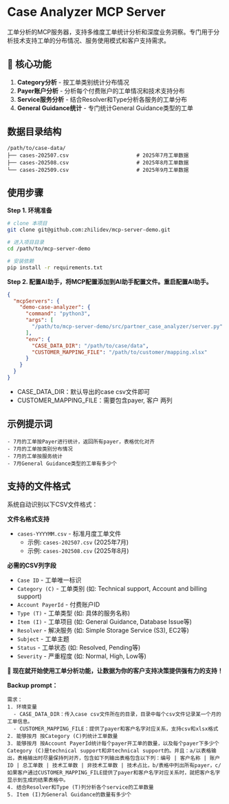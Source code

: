 # Case Analyzer MCP Server 

工单分析的MCP服务器，支持多维度工单统计分析和深度业务洞察。专门用于分析技术支持工单的分布情况、服务使用模式和客户支持需求。

## 🚀 核心功能

1. **Category分析** - 按工单类别统计分布情况
2. **Payer账户分析** - 分析每个付费账户的工单情况和技术支持分布
3. **Service服务分析** - 结合Resolver和Type分析各服务的工单分布
4. **General Guidance统计** - 专门统计General Guidance类型的工单


## 数据目录结构

```
/path/to/case-data/
├── cases-202507.csv                      # 2025年7月工单数据
├── cases-202508.csv                      # 2025年8月工单数据
└── cases-202509.csv                      # 2025年9月工单数据
```

## 使用步骤

**Step 1. 环境准备**

```bash
# clone 本项目
git clone git@github.com:zhilidev/mcp-server-demo.git

# 进入项目目录
cd /path/to/mcp-server-demo

# 安装依赖
pip install -r requirements.txt
```

**Step 2. 配置AI助手，将MCP配置添加到AI助手配置文件。重启配置AI助手。**

```json
{
  "mcpServers": {
    "demo-case-analyzer": {
      "command": "python3",
      "args": [
        "/path/to/mcp-server-demo/src/partner_case_analyzer/server.py"
      ],
      "env": {
        "CASE_DATA_DIR": "/path/to/case/data", 
        "CUSTOMER_MAPPING_FILE": "/path/to/customer/mapping.xlsx" 
      }
    }
  }
}
```
- CASE_DATA_DIR：默认导出的case csv文件即可
- CUSTOMER_MAPPING_FILE：需要包含payer, 客户 两列

## 示例提示词

```
- 7月的工单按Payer进行统计，返回所有payer，表格优化对齐
- 7月的工单按类别分布情况
- 7月的工单按服务统计
- 7月General Guidance类型的工单有多少个
```


## 支持的文件格式

系统自动识别以下CSV文件格式：

**文件名格式支持**
- `cases-YYYYMM.csv` - 标准月度工单文件
  - 示例: `cases-202507.csv` (2025年7月)
  - 示例: `cases-202508.csv` (2025年8月)

**必需的CSV列字段**
- `Case ID` - 工单唯一标识
- `Category (C)` - 工单类别 (如: Technical support, Account and billing support)
- `Account PayerId` - 付费账户ID
- `Type (T)` - 工单类型 (如: 具体的服务名称)
- `Item (I)` - 工单项目 (如: General Guidance, Database Issue等)
- `Resolver` - 解决服务 (如: Simple Storage Service (S3), EC2等)
- `Subject` - 工单主题
- `Status` - 工单状态 (如: Resolved, Pending等)
- `Severity` - 严重程度 (如: Normal, High, Low等)


**🎉 现在就开始使用工单分析功能，让数据为你的客户支持决策提供强有力的支持！**


**Backup prompt：**
```
需求：
1. 环境变量
  - CASE_DATA_DIR：传入case csv文件所在的目录，目录中每个csv文件记录某一个月的工单信息。
  - CUSTOMER_MAPPING_FILE：提供了payer和客户名字对应关系，支持csv和xlsx格式
2. 能够按月 按Category (C)列统计工单数量
3. 能够按月 按Account PayerId统计每个payer开工单的数量，以及每个payer下多少个Category (C)是technical support和非technical support的。并且：a/以表格输出，表格输出时尽量保持列对齐，包含如下列输出表格包含以下列：编号 | 客户名称 | 账户ID | 总工单数 | 技术工单数 | 非技术工单数 | 技术占比，b/表格中列出所有payer，c/如果客户通过CUSTOMER_MAPPING_FILE提供了payer和客户名字对应关系时，就把客户名字显示到生成的结果表格中。
4. 结合Resolver和Type (T)列分析各个service的工单数量
5. Item (I)为General Guidance的数量有多少个
```